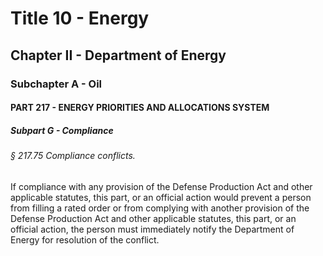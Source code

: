 
# Title 10 - Energy
## Chapter II - Department of Energy
### Subchapter A - Oil
#### PART 217 - ENERGY PRIORITIES AND ALLOCATIONS SYSTEM
##### Subpart G - Compliance
###### § 217.75 Compliance conflicts.

If compliance with any provision of the Defense Production Act and other applicable statutes, this part, or an official action would prevent a person from filling a rated order or from complying with another provision of the Defense Production Act and other applicable statutes, this part, or an official action, the person must immediately notify the Department of Energy for resolution of the conflict.
